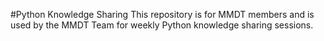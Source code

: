 #Python Knowledge Sharing
This repository is for MMDT members and is used by the MMDT Team for weekly Python knowledge sharing sessions.
